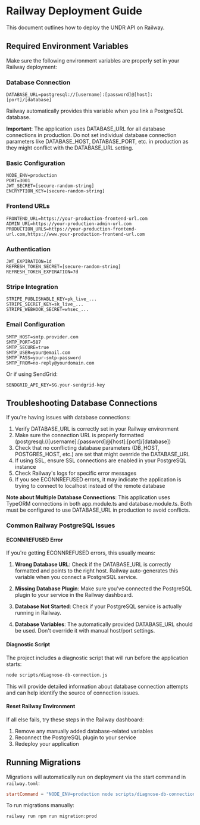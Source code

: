 # Railway Deployment Guide

This document outlines how to deploy the UNDR API on Railway.

## Required Environment Variables

Make sure the following environment variables are properly set in your Railway deployment:

### Database Connection

```
DATABASE_URL=postgresql://[username]:[password]@[host]:[port]/[database]
```

Railway automatically provides this variable when you link a PostgreSQL database.

**Important**: The application uses DATABASE_URL for all database connections in production. Do not set individual database connection parameters like DATABASE_HOST, DATABASE_PORT, etc. in production as they might conflict with the DATABASE_URL setting.

### Basic Configuration

```
NODE_ENV=production
PORT=3001
JWT_SECRET=[secure-random-string]
ENCRYPTION_KEY=[secure-random-string]
```

### Frontend URLs

```
FRONTEND_URL=https://your-production-frontend-url.com
ADMIN_URL=https://your-production-admin-url.com
PRODUCTION_URLS=https://your-production-frontend-url.com,https://www.your-production-frontend-url.com
```

### Authentication

```
JWT_EXPIRATION=1d
REFRESH_TOKEN_SECRET=[secure-random-string]
REFRESH_TOKEN_EXPIRATION=7d
```

### Stripe Integration

```
STRIPE_PUBLISHABLE_KEY=pk_live_...
STRIPE_SECRET_KEY=sk_live_...
STRIPE_WEBHOOK_SECRET=whsec_...
```

### Email Configuration

```
SMTP_HOST=smtp.provider.com
SMTP_PORT=587
SMTP_SECURE=true
SMTP_USER=your@email.com
SMTP_PASS=your-smtp-password
SMTP_FROM=no-reply@yourdomain.com
```

Or if using SendGrid:

```
SENDGRID_API_KEY=SG.your-sendgrid-key
```

## Troubleshooting Database Connections

If you're having issues with database connections:

1. Verify DATABASE_URL is correctly set in your Railway environment
2. Make sure the connection URL is properly formatted (postgresql://[username]:[password]@[host]:[port]/[database])
3. Check that no conflicting database parameters (DB_HOST, POSTGRES_HOST, etc.) are set that might override the DATABASE_URL
4. If using SSL, ensure SSL connections are enabled in your PostgreSQL instance
5. Check Railway's logs for specific error messages
6. If you see ECONNREFUSED errors, it may indicate the application is trying to connect to localhost instead of the remote database

**Note about Multiple Database Connections**: This application uses TypeORM connections in both app.module.ts and database.module.ts. Both must be configured to use DATABASE_URL in production to avoid conflicts.

### Common Railway PostgreSQL Issues

#### ECONNREFUSED Error

If you're getting ECONNREFUSED errors, this usually means:

1. **Wrong Database URL**: Check if the DATABASE_URL is correctly formatted and points to the right host. Railway auto-generates this variable when you connect a PostgreSQL service.

2. **Missing Database Plugin**: Make sure you've connected the PostgreSQL plugin to your service in the Railway dashboard.

3. **Database Not Started**: Check if your PostgreSQL service is actually running in Railway.

4. **Database Variables**: The automatically provided DATABASE_URL should be used. Don't override it with manual host/port settings.

#### Diagnostic Script

The project includes a diagnostic script that will run before the application starts:

```bash
node scripts/diagnose-db-connection.js
```

This will provide detailed information about database connection attempts and can help identify the source of connection issues.

#### Reset Railway Environment

If all else fails, try these steps in the Railway dashboard:

1. Remove any manually added database-related variables
2. Reconnect the PostgreSQL plugin to your service
3. Redeploy your application

## Running Migrations

Migrations will automatically run on deployment via the start command in `railway.toml`:

```toml
startCommand = "NODE_ENV=production node scripts/diagnose-db-connection.js && NODE_ENV=production npm run migration:prod && NODE_ENV=production node dist/src/main"
```

To run migrations manually:

```
railway run npm run migration:prod
```
